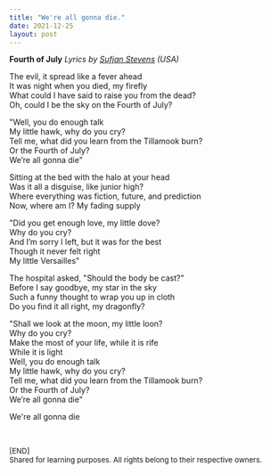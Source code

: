 ```yaml
---
title: "We're all gonna die."
date: 2021-12-25
layout: post
---
```


**Fourth of July**
*Lyrics by [Sufjan Stevens](https://en.wikipedia.org/wiki/Sufjan_Stevens) (USA)*

The evil, it spread like a fever ahead  
It was night when you died, my firefly  
What could I have said to raise you from the dead?  
Oh, could I be the sky on the Fourth of July?  

"Well, you do enough talk  
My little hawk, why do you cry?  
Tell me, what did you learn from the Tillamook burn?  
Or the Fourth of July?  
We’re all gonna die"  

Sitting at the bed with the halo at your head  
Was it all a disguise, like junior high?  
Where everything was fiction, future, and prediction  
Now, where am I? My fading supply  

"Did you get enough love, my little dove?  
Why do you cry?  
And I’m sorry I left, but it was for the best  
Though it never felt right  
My little Versailles"  

The hospital asked, "Should the body be cast?"  
Before I say goodbye, my star in the sky  
Such a funny thought to wrap you up in cloth  
Do you find it all right, my dragonfly?  


"Shall we look at the moon, my little loon?  
Why do you cry?  
Make the most of your life, while it is rife  
While it is light  
Well, you do enough talk  
My little hawk, why do you cry?  
Tell me, what did you learn from the Tillamook burn?  
Or the Fourth of July?  
We’re all gonna die"  

We're all gonna die  

<br>
<p>
<font size="2">
[END]
<br>
Shared for learning purposes. All rights belong to their respective owners.
</font>
</p>